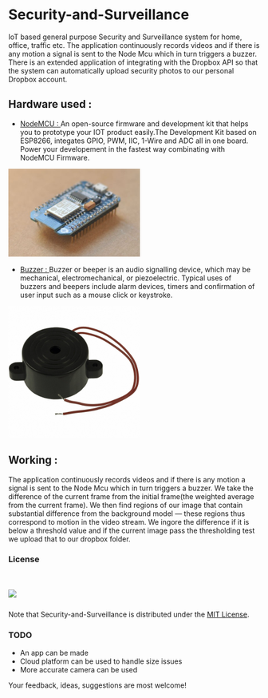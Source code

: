 # Security-and-Surveillance
IoT based general purpose Security and Surveillance system for home, office, traffic etc.
The application continuously records videos and if there is any motion a signal is sent to the Node Mcu which in turn triggers a buzzer. There is an extended application of integrating with the Dropbox API so that the system can automatically upload security photos to our personal Dropbox account.

## Hardware used : 

* [NodeMCU : ](https://github.com/nodemcu/nodemcu-firmware)
An open-source firmware and development kit that helps you to prototype your IOT product easily.The Development Kit based on ESP8266, integates GPIO, PWM, IIC, 1-Wire and ADC all in one board. Power your developement in the fastest way combinating with NodeMCU Firmware.

<img src="https://github.com/RatulGhosh/Temperature_monitoring_system/blob/master/images/c1s.jpg_450x300.jpg" width="264"/>

* [Buzzer : ](https://en.wikipedia.org/wiki/Buzzer)
 Buzzer or beeper is an audio signalling device, which may be mechanical, electromechanical, or piezoelectric. Typical uses of buzzers and beepers include alarm devices, timers and confirmation of user input such as a mouse click or keystroke.

<img src="https://raw.githubusercontent.com/RatulGhosh/Security-and-Surveillance/master/images/buzzer.jpg" width="264" />



## Working : 
The application continuously records videos and if there is any motion a signal is sent to the Node Mcu which in turn triggers a buzzer. We take the difference of the current frame from the initial frame(the weighted average from the current frame). We then find regions of our image that contain substantial difference from the background model — these regions thus correspond to motion in the video stream. We ingore the difference if it is below a threshold value and if the current image pass the thresholding test we upload that to our dropbox folder.




### License
# <img src="https://img.shields.io/badge/license-MIT-blue.svg?style=flat" width="80" />
Note that Security-and-Surveillance is distributed under the [MIT License](http://opensource.org/licenses/MIT).

### TODO
* An app can be made 
* Cloud platform can be used to handle size issues
* More accurate camera can be used


Your feedback, ideas, suggestions are most welcome!
